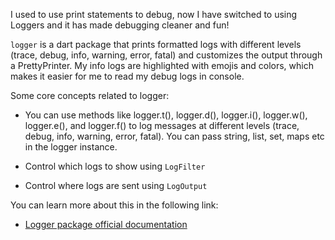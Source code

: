 I used to use print statements to debug, now I have switched to using Loggers and it has made debugging cleaner and fun! 

`logger` is a dart package that prints formatted logs with different levels (trace, debug, info, warning, error, fatal) and customizes the output through a PrettyPrinter. My info logs are highlighted with emojis and colors, which makes it easier for me to read my debug logs in console.


Some core concepts related to logger:

- You can use methods like logger.t(), logger.d(), logger.i(), logger.w(), logger.e(), and logger.f() to log messages at different levels (trace, debug, info, warning, error, fatal). You can pass string, list, set, maps etc in the logger instance.

- Control which logs to show using `LogFilter`

- Control where logs are sent using `LogOutput`

You can learn more about this in the following link:

- [Logger package official documentation](https://pub.dev/packages/logger)
